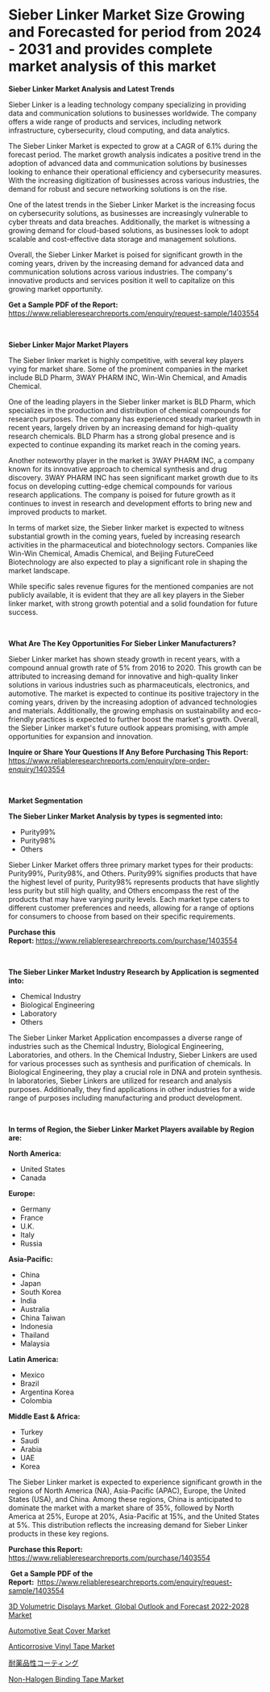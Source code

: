 <p><h1>Sieber Linker Market Size Growing and Forecasted for period from 2024 - 2031 and provides complete market analysis of this market</h1></p><p><strong>Sieber Linker Market Analysis and Latest Trends</strong></p>
<p><p>Sieber Linker is a leading technology company specializing in providing data and communication solutions to businesses worldwide. The company offers a wide range of products and services, including network infrastructure, cybersecurity, cloud computing, and data analytics.</p><p>The Sieber Linker Market is expected to grow at a CAGR of 6.1% during the forecast period. The market growth analysis indicates a positive trend in the adoption of advanced data and communication solutions by businesses looking to enhance their operational efficiency and cybersecurity measures. With the increasing digitization of businesses across various industries, the demand for robust and secure networking solutions is on the rise.</p><p>One of the latest trends in the Sieber Linker Market is the increasing focus on cybersecurity solutions, as businesses are increasingly vulnerable to cyber threats and data breaches. Additionally, the market is witnessing a growing demand for cloud-based solutions, as businesses look to adopt scalable and cost-effective data storage and management solutions.</p><p>Overall, the Sieber Linker Market is poised for significant growth in the coming years, driven by the increasing demand for advanced data and communication solutions across various industries. The company's innovative products and services position it well to capitalize on this growing market opportunity.</p></p>
<p><strong>Get a Sample PDF of the Report:&nbsp;</strong> <a href="https://www.reliableresearchreports.com/enquiry/request-sample/1403554">https://www.reliableresearchreports.com/enquiry/request-sample/1403554</a></p>
<p>&nbsp;</p>
<p><strong>Sieber Linker Major Market Players</strong></p>
<p><p>The Sieber linker market is highly competitive, with several key players vying for market share. Some of the prominent companies in the market include BLD Pharm, 3WAY PHARM INC, Win-Win Chemical, and Amadis Chemical. </p><p>One of the leading players in the Sieber linker market is BLD Pharm, which specializes in the production and distribution of chemical compounds for research purposes. The company has experienced steady market growth in recent years, largely driven by an increasing demand for high-quality research chemicals. BLD Pharm has a strong global presence and is expected to continue expanding its market reach in the coming years.</p><p>Another noteworthy player in the market is 3WAY PHARM INC, a company known for its innovative approach to chemical synthesis and drug discovery. 3WAY PHARM INC has seen significant market growth due to its focus on developing cutting-edge chemical compounds for various research applications. The company is poised for future growth as it continues to invest in research and development efforts to bring new and improved products to market.</p><p>In terms of market size, the Sieber linker market is expected to witness substantial growth in the coming years, fueled by increasing research activities in the pharmaceutical and biotechnology sectors. Companies like Win-Win Chemical, Amadis Chemical, and Beijing FutureCeed Biotechnology are also expected to play a significant role in shaping the market landscape.</p><p>While specific sales revenue figures for the mentioned companies are not publicly available, it is evident that they are all key players in the Sieber linker market, with strong growth potential and a solid foundation for future success.</p></p>
<p>&nbsp;</p>
<p><strong>What Are The Key Opportunities For Sieber Linker Manufacturers?</strong></p>
<p><p>Sieber Linker market has shown steady growth in recent years, with a compound annual growth rate of 5% from 2016 to 2020. This growth can be attributed to increasing demand for innovative and high-quality linker solutions in various industries such as pharmaceuticals, electronics, and automotive. The market is expected to continue its positive trajectory in the coming years, driven by the increasing adoption of advanced technologies and materials. Additionally, the growing emphasis on sustainability and eco-friendly practices is expected to further boost the market's growth. Overall, the Sieber Linker market's future outlook appears promising, with ample opportunities for expansion and innovation.</p></p>
<p><strong>Inquire or Share Your Questions If Any Before Purchasing This Report:</strong> <a href="https://www.reliableresearchreports.com/enquiry/pre-order-enquiry/1403554">https://www.reliableresearchreports.com/enquiry/pre-order-enquiry/1403554</a></p>
<p>&nbsp;</p>
<p><strong>Market Segmentation</strong></p>
<p><strong>The Sieber Linker Market Analysis by types is segmented into:</strong></p>
<p><ul><li>Purity99%</li><li>Purity98%</li><li>Others</li></ul></p>
<p><p>Sieber Linker Market offers three primary market types for their products: Purity99%, Purity98%, and Others. Purity99% signifies products that have the highest level of purity, Purity98% represents products that have slightly less purity but still high quality, and Others encompass the rest of the products that may have varying purity levels. Each market type caters to different customer preferences and needs, allowing for a range of options for consumers to choose from based on their specific requirements.</p></p>
<p><strong>Purchase this Report:&nbsp;</strong><a href="https://www.reliableresearchreports.com/purchase/1403554">https://www.reliableresearchreports.com/purchase/1403554</a></p>
<p>&nbsp;</p>
<p><strong>The Sieber Linker Market Industry Research by Application is segmented into:</strong></p>
<p><ul><li>Chemical Industry</li><li>Biological Engineering</li><li>Laboratory</li><li>Others</li></ul></p>
<p><p>The Sieber Linker Market Application encompasses a diverse range of industries such as the Chemical Industry, Biological Engineering, Laboratories, and others. In the Chemical Industry, Sieber Linkers are used for various processes such as synthesis and purification of chemicals. In Biological Engineering, they play a crucial role in DNA and protein synthesis. In laboratories, Sieber Linkers are utilized for research and analysis purposes. Additionally, they find applications in other industries for a wide range of purposes including manufacturing and product development.</p></p>
<p>&nbsp;</p>
<p><strong>In terms of Region, the Sieber Linker Market Players available by Region are:</strong></p>
<p>
    <p> <strong> North America: </strong>
        <ul>
            <li>United States</li>
            <li>Canada</li>
        </ul>
        </p> 
    <p> <strong> Europe: </strong>
        <ul>
            <li>Germany</li>
            <li>France</li>
            <li>U.K.</li>
            <li>Italy</li>
            <li>Russia</li>
        </ul>
        </p> 
    <p> <strong> Asia-Pacific: </strong>
        <ul>
            <li>China</li>
            <li>Japan</li>
            <li>South Korea</li>
            <li>India</li>
            <li>Australia</li>
            <li>China Taiwan</li>
            <li>Indonesia</li>
            <li>Thailand</li>
            <li>Malaysia</li>
        </ul>
        </p> 
    <p> <strong> Latin America: </strong>
        <ul>
            <li>Mexico</li>
            <li>Brazil</li>
            <li>Argentina Korea</li>
            <li>Colombia</li>
        </ul>
        </p> 
    <p> <strong> Middle East & Africa: </strong>
        <ul>
            <li>Turkey</li>
            <li>Saudi</li>
            <li>Arabia</li>
            <li>UAE</li>
            <li>Korea</li>
        </ul>
    </p>
    </p>
<p><p>The Sieber Linker market is expected to experience significant growth in the regions of North America (NA), Asia-Pacific (APAC), Europe, the United States (USA), and China. Among these regions, China is anticipated to dominate the market with a market share of 35%, followed by North America at 25%, Europe at 20%, Asia-Pacific at 15%, and the United States at 5%. This distribution reflects the increasing demand for Sieber Linker products in these key regions.</p></p>
<p><strong>Purchase this Report: </strong><a href="https://www.reliableresearchreports.com/purchase/1403554">https://www.reliableresearchreports.com/purchase/1403554</a></p>
<p>&nbsp;<strong>Get a Sample PDF of the Report:&nbsp;&nbsp;</strong><a href="https://www.reliableresearchreports.com/enquiry/request-sample/1403554">https://www.reliableresearchreports.com/enquiry/request-sample/1403554</a></p>
<p><strong></strong></p>
<p><p><a href="https://gamy-alyssum-396.notion.site/3D-Volumetric-Displays-Market-Global-Outlook-and-Forecast-2022-2028-Market-Analysis-and-Market-Size-1e547920b59241808296e13f22c8da29">3D Volumetric Displays Market, Global Outlook and Forecast 2022-2028 Market</a></p><p><a href="https://view.publitas.com/reportprime-1/global-automotive-seat-cover-market-by-types-applications-and-major-players-with-regional-growth-rate-analysis-and-development-situation-from-2024-to-2031/">Automotive Seat Cover Market</a></p><p><a href="https://github.com/josesg55/Market-Research-Report-List-1/blob/main/anticorrosive-vinyl-tape-market.md">Anticorrosive Vinyl Tape Market</a></p><p><a href="https://medium.com/@jermainecrona2023/%E5%8C%96%E5%AD%A6%E8%80%90%E4%B9%85%E6%80%A7%E3%82%B3%E3%83%BC%E3%83%86%E3%82%A3%E3%83%B3%E3%82%B0%E5%B8%82%E5%A0%B4%E5%88%86%E6%9E%90-%E3%81%9D%E3%81%AEcagr-%E5%B8%82%E5%A0%B4%E3%82%BB%E3%82%B0%E3%83%A1%E3%83%B3%E3%83%86%E3%83%BC%E3%82%B7%E3%83%A7%E3%83%B3-%E3%81%8A%E3%82%88%E3%81%B3%E4%B8%96%E7%95%8C%E7%9A%84%E3%81%AA%E7%94%A3%E6%A5%AD%E6%A6%82%E8%A6%81-180af6e2b2bf">耐薬品性コーティング</a></p><p><a href="https://github.com/mancsybtousav/Market-Research-Report-List-1/blob/main/non-halogen-binding-tape-market.md">Non-Halogen Binding Tape Market</a></p></p>